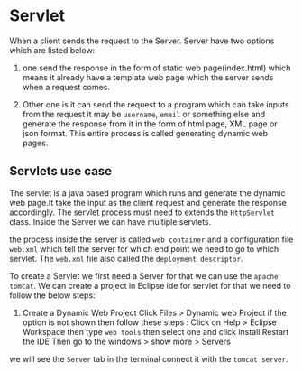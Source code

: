 # Servlet

When a client sends the request to the Server. Server have two options which are listed below: 
1. one send the response in the form of static web page(index.html) which means it already have a template web page which the server sends when a request comes.

2. Other one is it can send the request to a program which can take inputs from the request it may be `username`, `email` or something else and generate the response from it in the form of html page, XML page or json format. This entire process is called generating dynamic web pages.

## Servlets use case

The servlet is a java based program which runs and generate the dynamic web page.It take the input as the client request and generate the response accordingly.
The servlet process must need to extends the `HttpServlet` class.
Inside the Server we can have multiple servlets.

the process inside the server is called `web container` and a configuration file `web.xml` which tell the server for which end point we need to go to which servlet. The `web.xml` file also called the `deployment descriptor`.

To create a Servlet we first need a Server for that we can use the `apache tomcat`. 
We can create a project in Eclipse ide for servlet for that we need to follow the below steps:
1. Create a Dynamic Web Project Click Files > Dynamic web Project
if the option is not shown then follow these steps :
Click on Help > Eclipse Workspace 
then type `web tools` then select one and click install
Restart the IDE 
Then go to the windows > show more > Servers

we will see the `Server` tab in the terminal connect it with the `tomcat server`.

